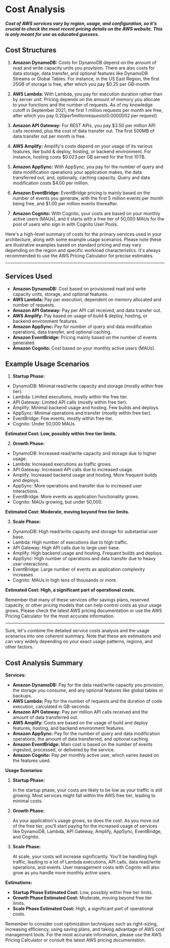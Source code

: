 # Cost Analysis

**_Cost of AWS services vary by region, usage, and configuration, so it's crucial to check the most recent pricing details on the AWS website. This is only meant for use as educated guesses._**

## Cost Structures

1. **Amazon DynamoDB:** Costs for DynamoDB depend on the amount of read and write capacity units you provision. There are also costs for data storage, data transfer, and optional features like DynamoDB Streams or Global Tables. For instance, in the US East Region, the first 25GB of storage is free, after which you pay $0.25 per GB-month.

2. **AWS Lambda:** With Lambda, you pay for execution duration rather than by server unit. Pricing depends on the amount of memory you allocate to your functions and the number of requests. As of my knowledge cutoff in September 2021, the first 1 million requests per month are free, after which you pay $0.20 per 1 million requests ($0.0000002 per request).

3. **Amazon API Gateway:** For REST APIs, you pay $3.50 per million API calls received, plus the cost of data transfer out. The first 500MB of data transfer out per month is free.

4. **AWS Amplify:** Amplify's costs depend on your usage of its various features, like build & deploy, hosting, or backend environment. For instance, hosting costs $0.023 per GB served for the first 10TB.

5. **Amazon AppSync:** With AppSync, you pay for the number of query and data modification operations your application makes, the data transferred out, and, optionally, caching capacity. Query and data modification costs $4.00 per million.

6. **Amazon EventBridge:** EventBridge pricing is mainly based on the number of events you generate, with the first 5 million events per month being free, and $1.00 per million events thereafter.

7. **Amazon Cognito:** With Cognito, your costs are based on your monthly active users (MAUs), and it starts with a free tier of 50,000 MAUs for the pool of users who sign in with Cognito User Pools.

Here's a high-level summary of costs for the primary services used in your architecture, along with some example usage scenarios. Please note these are illustrative examples based on standard pricing and may vary depending on the region and specific workload characteristics. It's always recommended to use the AWS Pricing Calculator for precise estimates.

---

## Services Used

- **Amazon DynamoDB:** Cost based on provisioned read and write capacity units, storage, and optional features.
- **AWS Lambda:** Pay per execution, dependent on memory allocated and number of requests.
- **Amazon API Gateway:** Pay per API call received, and data transfer out.
- **AWS Amplify:** Pay based on usage of build & deploy, hosting, or backend environment features.
- **Amazon AppSync:** Pay for number of query and data modification operations, data transfer, and optional caching.
- **Amazon EventBridge:** Pricing mainly based on the number of events generated.
- **Amazon Cognito:** Cost based on your monthly active users (MAUs).

## Example Usage Scenarios

1. **Startup Phase:**

- DynamoDB: Minimal read/write capacity and storage (mostly within free tier).
- Lambda: Limited executions, mostly within the free tier.
- API Gateway: Limited API calls (mostly within free tier).
- Amplify: Minimal backend usage and hosting. Few builds and deploys.
- AppSync: Minimal operations and transfer (mostly within free tier).
- EventBridge: Few events, mostly within free tier.
- Cognito: Under 50,000 MAUs.

**Estimated Cost: Low, possibly within free tier limits.**

2. **Growth Phase:**

- DynamoDB: Increased read/write capacity and storage due to higher usage.
- Lambda: Increased executions as traffic grows.
- API Gateway: Increased API calls due to increased usage.
- Amplify: Increased backend usage and hosting. More frequent builds and deploys.
- AppSync: More operations and transfer due to increased user interactions.
- EventBridge: More events as application functionality grows.
- Cognito: MAUs growing, but under 50,000.

**Estimated Cost: Moderate, moving beyond free tier limits.**

3. **Scale Phase:**

- DynamoDB: High read/write capacity and storage for substantial user base.
- Lambda: High number of executions due to high traffic.
- API Gateway: High API calls due to large user base.
- Amplify: High backend usage and hosting. Frequent builds and deploys.
- AppSync: High number of operations and data transfer due to heavy user interactions.
- EventBridge: Large number of events as application complexity increases.
- Cognito: MAUs in high tens of thousands or more.

**Estimated Cost: High, a significant part of operational costs.**

Remember that many of these services offer savings plans, reserved capacity, or other pricing models that can help control costs as your usage grows. Please check the latest AWS pricing documentation or use the AWS Pricing Calculator for the most accurate information.

---

Sure, let's combine the detailed service costs analysis and the usage scenarios into one coherent summary. Note that these are estimations and can vary widely depending on your exact usage patterns, regions, and other factors.

## Cost Analysis Summary

**Services:**

- **Amazon DynamoDB:** Pay for the data read/write capacity you provision, the storage you consume, and any optional features like global tables or backups.
- **AWS Lambda:** Pay for the number of requests and the duration of code execution, calculated in GB-seconds.
- **Amazon API Gateway:** Pay per million API calls received and the amount of data transferred out.
- **AWS Amplify:** Costs are based on the usage of build and deploy features, hosting, and backend environment features.
- **Amazon AppSync:** Pay for the number of query and data modification operations, the amount of data transferred, and optional caching.
- **Amazon EventBridge:** Main cost is based on the number of events ingested, processed, or delivered by the service.
- **Amazon Cognito:** Pay per monthly active user, which varies based on the features used.

**Usage Scenarios:**

1. **Startup Phase:**

   In the startup phase, your costs are likely to be low as your traffic is still growing. Most services might fall within the AWS free tier, leading to minimal costs.

2. **Growth Phase:**

   As your application's usage grows, so does the cost. As you move out of the free tier, you'll start paying for the increased usage of services like DynamoDB, Lambda, API Gateway, Amplify, AppSync, EventBridge, and Cognito.

3. **Scale Phase:**

   At scale, your costs will increase significantly. You'll be handling high traffic, leading to a lot of Lambda executions, API calls, data read/write operations, and events. User management costs with Cognito will also grow as you handle more monthly active users.

**Estimations:**

- **Startup Phase Estimated Cost:** Low, possibly within free tier limits.
- **Growth Phase Estimated Cost:** Moderate, moving beyond free tier limits.
- **Scale Phase Estimated Cost:** High, a significant part of operational costs.

Remember to consider cost optimization techniques such as right-sizing, increasing efficiency, using saving plans, and taking advantage of AWS cost management tools. For the most accurate information, please use the AWS Pricing Calculator or consult the latest AWS pricing documentation.
